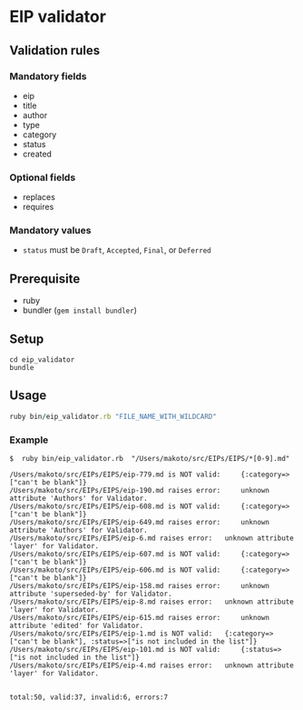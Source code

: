 # EIP validator

## Validation rules

### Mandatory fields

- eip
- title
- author
- type
- category
- status
- created

### Optional fields

- replaces
- requires

### Mandatory values

- `status` must be `Draft`, `Accepted`, `Final`, or `Deferred`

## Prerequisite

- ruby
- bundler (`gem install bundler`)

## Setup

```
cd eip_validator
bundle
```

## Usage

```ruby
ruby bin/eip_validator.rb "FILE_NAME_WITH_WILDCARD"
```

### Example

```
$  ruby bin/eip_validator.rb  "/Users/makoto/src/EIPs/EIPS/*[0-9].md"

/Users/makoto/src/EIPs/EIPS/eip-779.md is NOT valid:	 {:category=>["can't be blank"]}
/Users/makoto/src/EIPs/EIPS/eip-190.md raises error:	 unknown attribute 'Authors' for Validator.
/Users/makoto/src/EIPs/EIPS/eip-608.md is NOT valid:	 {:category=>["can't be blank"]}
/Users/makoto/src/EIPs/EIPS/eip-649.md raises error:	 unknown attribute 'Authors' for Validator.
/Users/makoto/src/EIPs/EIPS/eip-6.md raises error:	 unknown attribute 'layer' for Validator.
/Users/makoto/src/EIPs/EIPS/eip-607.md is NOT valid:	 {:category=>["can't be blank"]}
/Users/makoto/src/EIPs/EIPS/eip-606.md is NOT valid:	 {:category=>["can't be blank"]}
/Users/makoto/src/EIPs/EIPS/eip-158.md raises error:	 unknown attribute 'superseded-by' for Validator.
/Users/makoto/src/EIPs/EIPS/eip-8.md raises error:	 unknown attribute 'layer' for Validator.
/Users/makoto/src/EIPs/EIPS/eip-615.md raises error:	 unknown attribute 'edited' for Validator.
/Users/makoto/src/EIPs/EIPS/eip-1.md is NOT valid:	 {:category=>["can't be blank"], :status=>["is not included in the list"]}
/Users/makoto/src/EIPs/EIPS/eip-101.md is NOT valid:	 {:status=>["is not included in the list"]}
/Users/makoto/src/EIPs/EIPS/eip-4.md raises error:	 unknown attribute 'layer' for Validator.


total:50, valid:37, invalid:6, errors:7
```
